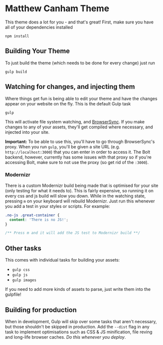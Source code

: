 # Matthew Canham Theme

This theme does a lot for you - and that's great! First, make sure you have all of your dependencies installed

    npm install

## Building Your Theme

To just build the theme (which needs to be done for every change) just run

    gulp build

## Watching for changes, and injecting them

Where things get fun is being able to edit your theme and have the changes appear on your website on the fly. This is the default Gulp task

    gulp

This will activate file system watching, and [BrowserSync](http://browsersync.io). If you make changes to any of your assets, they'll get compiled where necessary, and injected into your site.

**Important:** To be able to use this, you'll have to go through BrowserSync's proxy. When you run `gulp`, you'll be given a site URL (e.g. `http://localhost:3000`) that you can enter in order to access it. The Bolt backend, however, currently has some issues with that proxy so if you're accessing Bolt, make sure to not use the proxy (so get rid of the `:3000`).

### Modernizr

There is a custom Modernizr build being made that is optimised for your site (only testing for what it needs to). This is fairly expensive, so running it on every css and js build will slow you down. While in the watching state, pressing `m` on your keyboard will rebuild Modernizr. Just run this whenever you add a test in your styles or scripts. For example:

```css
.no-js .great-container {
  content: 'There is no JS!';
}

/** Press m and it will add the JS test to Modernizr build **/
```

## Other tasks

This comes with individual tasks for building your assets:

- `gulp css`
- `gulp js`
- `gulp images`

If you need to add more kinds of assets to parse, just write them into the gulpfile!

## Building for production

When in development, Gulp will skip over some tasks that aren't necessary, but those shouldn't be skipped in production. Add the `--dist` flag in any task to implement optimisations such as CSS & JS minification, file reving and long-life browser caches. *Do this whenever you deploy*.
